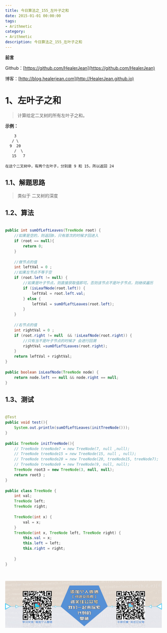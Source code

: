 ```yaml
---
title: 今日算法之_155_左叶子之和
date: 2015-01-01 00:00:00
tags: 
- Arithmetic
category: 
- Arithmetic
description: 今日算法之_155_左叶子之和
---
```


**前言**     

 Github：[https://github.com/HealerJean](https://github.com/HealerJean)         

 博客：[http://blog.healerjean.com](http://HealerJean.github.io)          



# 1、左叶子之和
> 计算给定二叉树的所有左叶子之和。
>
> 

**示例：**

        3
       / \
      9  20
        /  \
       15   7
    
    在这个二叉树中，有两个左叶子，分别是 9 和 15，所以返回 24


## 1.1、解题思路 

>  类似于 二叉树的深度



## 1.2、算法

```java

public int sumOfLeftLeaves(TreeNode root) {
    //如果是空的，则返回0，只有首次的时候才回进入
    if (root == null){
        return 0;
    }

    //做节点的值
    int leftVal = 0 ;
    //如果左节点不等于空
    if (root.left != null) {
        //如果是叶子节点，则直接获取值即可。否则该节点不是叶子节点，则继续遍历
        if (isLeafNode(root.left)) {
            leftVal = root.left.val;
        } else {
            leftVal = sumOfLeftLeaves(root.left);
        }
    }

    //右节点的值
    int rightVal = 0 ;
    if (root.right != null  && !isLeafNode(root.right)) {
        //只有当不是叶子节点的时候才 会进行回溯
        rightVal =sumOfLeftLeaves(root.right);
    }
    return leftVal + rightVal;
}

public boolean isLeafNode(TreeNode node) {
    return node.left == null && node.right == null;
}
```




## 1.3、测试 

```java

@Test
public void test(){
    System.out.println(sumOfLeftLeaves(initTreeNode()));
}

public TreeNode initTreeNode(){
    // TreeNode treeNode7 = new TreeNode(7, null ,null);
    // TreeNode treeNode15 = new TreeNode(15, null , null);
    // TreeNode treeNode20 = new TreeNode(20, treeNode15, treeNode7);
    // TreeNode treeNode9 = new TreeNode(9, null, null);
    TreeNode root3 = new TreeNode(3, null, null);
    return root3 ;
}

public class TreeNode {
    int val;
    TreeNode left;
    TreeNode right;

    TreeNode(int x) {
        val = x;
    }
    TreeNode(int x, TreeNode left, TreeNode right) {
        this.val = x;
        this.left = left;
        this.right = right;

    }
}
```



​          

![ContactAuthor](https://raw.githubusercontent.com/HealerJean/HealerJean.github.io/master/assets/img/artical_bottom.jpg)



<link rel="stylesheet" href="https://unpkg.com/gitalk/dist/gitalk.css">

<script src="https://unpkg.com/gitalk@latest/dist/gitalk.min.js"></script> 
<div id="gitalk-container"></div>    
 <script type="text/javascript">
    var gitalk = new Gitalk({
		clientID: `1d164cd85549874d0e3a`,
		clientSecret: `527c3d223d1e6608953e835b547061037d140355`,
		repo: `HealerJean.github.io`,
		owner: 'HealerJean',
		admin: ['HealerJean'],
		id: 'R93G4oKIVtYiSBaM',
    });
    gitalk.render('gitalk-container');
</script> 


